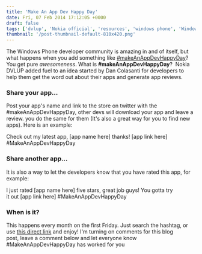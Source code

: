 ```yaml
---
title: 'Make An App Dev Happy Day'
date: Fri, 07 Feb 2014 17:12:05 +0000
draft: false
tags: ['dvlup', 'Nokia official', 'resources', 'windows phone', 'Windows Phone developer community', 'wpdev']
thumbnail: '/post-thumbnail-default-810x420.png'
---
```


The Windows Phone developer community is amazing in and of itself, but what happens when you add something like [#makeAnAppDevHappyDay](https://twitter.com/search?q=%23makeAnAppDevHappyDay&src=typd)? You get pure _awesomeness_. What is **#makeAnAppDevHappyDay**?  Nokia DVLUP added fuel to an idea started by Dan Colasanti for developers to help them get the word out about their apps and generate app reviews.

### Share your app...

Post your app's name and link to the store on twitter with the #makeAnAppDevHappyDay, other devs will download your app and leave a review. you do the same for them (It's also a great way for you to find new apps). Here is an example:

Check out my latest app, \[app name here\] thanks! \[app link here\] #MakeAnAppDevHappyDay

### Share another app...

It is also a way to let the developers know that you have rated this app, for example:

I just rated \[app name here\] five stars, great job guys! You gotta try it out \[app link here\] #MakeAnAppDevHappyDay

### When is it?

This happens every month on the first Friday. Just search the hashtag, or use [this direct link](https://twitter.com/search?q=%23makeAnAppDevHappyDay&src=typd) and enjoy! I'm turning on comments for this blog post, leave a comment below and let everyone know #MakeAnAppDevHappyDay has worked for you